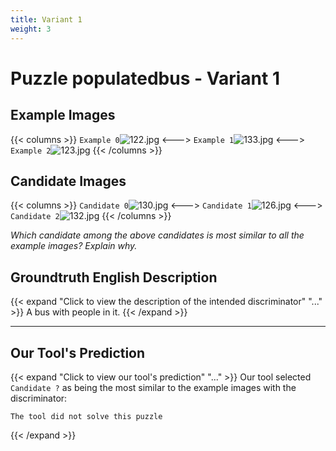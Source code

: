 ```yaml
---
title: Variant 1
weight: 3
---
```


# Puzzle populatedbus - Variant 1

## Example Images
{{< columns >}}
`Example 0`![122.jpg](/natscene_data/images/122.jpg)
<--->
`Example 1`![133.jpg](/natscene_data/images/133.jpg)
<--->
`Example 2`![123.jpg](/natscene_data/images/123.jpg)
{{< /columns >}}

## Candidate Images
{{< columns >}}
`Candidate 0`![130.jpg](/natscene_data/images/130.jpg)
<--->
`Candidate 1`![126.jpg](/natscene_data/images/126.jpg)
<--->
`Candidate 2`![132.jpg](/natscene_data/images/132.jpg)
{{< /columns >}}

*Which candidate among the above candidates is most similar to all the example images? Explain why.*

## Groundtruth English Description

{{< expand "Click to view the description of the intended discriminator" "..." >}}
A bus with people in it.
{{< /expand >}}

---



## Our Tool's Prediction

{{< expand "Click to view our tool's prediction" "..." >}}
Our tool selected `Candidate ?` as being the most similar to the example images with the discriminator:
```plaintext
The tool did not solve this puzzle
```
{{< /expand >}}
